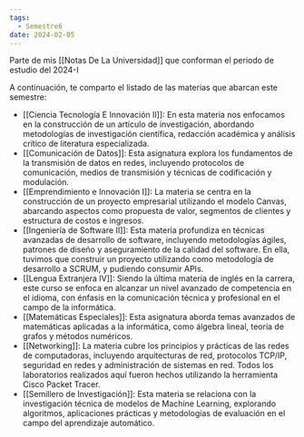 ```yaml
---
tags:
  - Semestre6
date: 2024-02-05
---
```

Parte de mis [[Notas De La Universidad]] que conforman el periodo de estudio del 2024-I

A continuación, te comparto el listado de las materias que abarcan este semestre:

- [[Ciencia Tecnología E Innovación II]]: En esta materia nos enfocamos en la construcción de un artículo de investigación, abordando metodologías de investigación científica, redacción académica y análisis crítico de literatura especializada.
- [[Comunicación de Datos]]: Esta asignatura explora los fundamentos de la transmisión de datos en redes, incluyendo protocolos de comunicación, medios de transmisión y técnicas de codificación y modulación.
- [[Emprendimiento e Innovación I]]: La materia se centra en la construcción de un proyecto empresarial utilizando el modelo Canvas, abarcando aspectos como propuesta de valor, segmentos de clientes y estructura de costos e ingresos.
- [[Ingeniería de Software II]]: Esta materia profundiza en técnicas avanzadas de desarrollo de software, incluyendo metodologías ágiles, patrones de diseño y aseguramiento de la calidad del software. En ella, tuvimos que construir un proyecto utilizando como metodología de desarrollo a SCRUM, y pudiendo consumir APIs.
- [[Lengua Extranjera IV]]: Siendo la última materia de inglés en la carrera, este curso se enfoca en alcanzar un nivel avanzado de competencia en el idioma, con énfasis en la comunicación técnica y profesional en el campo de la informática.
- [[Matemáticas Especiales]]: Esta asignatura aborda temas avanzados de matemáticas aplicadas a la informática, como álgebra lineal, teoría de grafos y métodos numéricos.
- [[Networking]]: La materia cubre los principios y prácticas de las redes de computadoras, incluyendo arquitecturas de red, protocolos TCP/IP, seguridad en redes y administración de sistemas en red. Todos los laboratorios realizados aquí fueron hechos utilizando la herramienta Cisco Packet Tracer.
- [[Semillero de Investigación]]: Esta materia se relaciona con la investigación técnica de modelos de Machine Learning, explorando algoritmos, aplicaciones prácticas y metodologías de evaluación en el campo del aprendizaje automático.